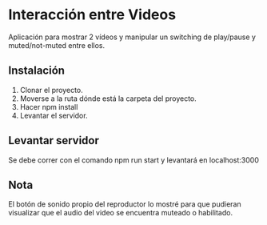 # Interacción entre Videos

Aplicación para mostrar 2 vídeos y manipular un switching de play/pause y muted/not-muted entre ellos.

## Instalación

  1. Clonar el proyecto.
  2. Moverse a la ruta dónde está la carpeta del proyecto.
  3. Hacer npm install
  4. Levantar el servidor.
 
## Levantar servidor

  Se debe correr con el comando npm run start y levantará en localhost:3000
  
## Nota

  El botón de sonido propio del reproductor lo mostré para que pudieran visualizar que 
  el audio del video se encuentra muteado o habilitado.
